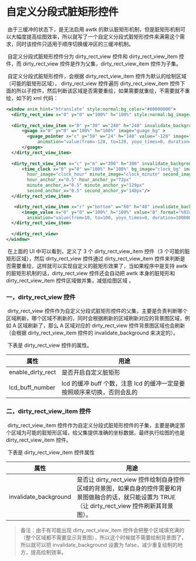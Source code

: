 # 自定义分段式脏矩形控件

​	由于三缓冲的状态下，是无法启用 awtk 的默认脏矩形机制，但是脏矩形机制可以大幅度提高绘图效率，所以就写了一个自定义分段式脏矩形控件来满需这个需求，同时该控件只适用于顺序切换缓冲区的三缓冲机制。

​	自定义分段式脏矩形控件分为 dirty_rect_view 控件和 dirty_rect_view_item 控件，而  dirty_rect_view 控件是作为父集，dirty_rect_view_item 控件为子集。

​	自定义分段式脏矩形控件，会根据 dirty_rect_view_item 控件为默认的绘制区域（可能的脏矩形区域）， dirty_rect_view 控件遍历 dirty_rect_view_item 控件下面的所以子控件，然后判断该区域是否需要重绘，如果需要就重绘，不需要就不重绘，如下的 xml 代码：

``` xml
<window anim_hint="htranslate" style:normal:bg_color="#00000000">
  <dirty_rect_view x="0" y="0" w="100%" h="100%" style:normal:bg_image="bg" style:normal:bg_color="#00000000" enable_dirty_rect="true" lcd_buff_number="3" >
  
  <dirty_rect_view_item x="0" y="30" w="240" h="240" invalidate_background="false" >
	  <guage x="0" y="0" w="100%" h="100%" image="guage_bg" >
		<guage_pointer x="c" y="50" w="24" h="140" value="-128" image="guage_pointer" 
			animation="value(from=-128, to=128, yoyo_times=0, duration=3000, auto_destroy=false)"/>
	  </guage>
  </dirty_rect_view_item>
  
  <dirty_rect_view_item x="c" y="m" w="300" h="300" invalidate_background="false" >
	  <time_clock x="0" y="0" w="100%" h="100%" bg_image="clock_bg" image="clock" 
		hour_image="clock_hour" minute_image="clock_minute" second_image="clock_second" 
		hour_anchor_x="0.5" hour_anchor_y="72px"
		minute_anchor_x="0.5" minute_anchor_y="129px"
		second_anchor_x="0.5" second_anchor_y="148px"/>
  </dirty_rect_view_item>

   <dirty_rect_view_item x="r" y="bottom" w="60" h="48" invalidate_background="false" >
      <image_value x="0" y="0" w="100%" h="100%" value="0" format="%02d" image="num_"
        animation="value(from=10, to=100, yoyo_times=0, duration=100000)"/>
  </dirty_rect_view_item>
  
  </dirty_rect_view>
</window>
```

​	在上面的 UI 中可以看到，定义了 3 个 dirty_rect_view_item 控件（3 个可能的脏矩形区域），然后 dirty_rect_view 控件通过 dirty_rect_view_item 控件来判断是否需要重绘，这样就可以实现自定义的脏矩形效果了，当如果程序中是支持 awtk 的脏矩形机制的话，dirty_rect_view 控件还会自动把 awtk 本身的脏矩形和 dirty_rect_view_item 控件区域做并集，减低绘图区域 。

### 一，dirty_rect_view 控件

​	dirty_rect_view 控件作为自定义分段式脏矩形控件的父集，主要是负责判断哪个区域刷新，哪个区域不刷新的，同时会根据刷新的区域刷新对应的背景图区域，例如 A 区域刷新了，那么 A 区域对应的 dirty_rect_view 控件背景图区域也会刷新（会根据 dirty_rect_view_item 控件的 invalidate_background 来决定的）。

​	下表是 dirty_rect_view 控件的属性。

| 属性              | 用途                                                         |
| ----------------- | ------------------------------------------------------------ |
| enable_dirty_rect | 是否开启自定义脏矩形                                         |
| lcd_buff_number   | lcd 的缓冲 buff 个数，注意 lcd 的缓冲一定是要按照顺序来切换，否则会乱的 |

### 二，dirty_rect_view_item 控件

​	dirty_rect_view_item 控件作为自定义分段式脏矩形控件的子集，主要是确定那个区域为可能的脏矩形区域，给父集提供准确的坐标数据，最终执行绘图的也是 dirty_rect_view_item 控件。

​	下表是 dirty_rect_view_item 控件属性

| 属性                  | 用途                                                         |
| --------------------- | ------------------------------------------------------------ |
| invalidate_background | 是否让 dirty_rect_view 控件绘制自身控件区域的背景图，如果自身的控件需要和背景图做融合的话，就只能设置为 TRUE（让 dirty_rect_view 控件刷新其背景图）。 |

> 备注：由于有可能出现 dirty_rect_view_item 控件会把整个区域填充满的（整个区域都不需要显示背景图），所以这个时候就不需要绘制背景图了，所以就可以把 invalidate_background 设置为 false，减少重复绘制的地方，提高绘制效率。